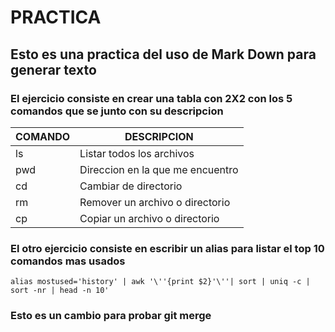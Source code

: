 # PRACTICA
## Esto es una practica del uso de Mark Down para generar texto

### El ejercicio consiste en crear una tabla con 2X2  con los 5 comandos que se junto con su descripcion

| COMANDO | DESCRIPCION |
|--------|-------------|
| ls | Listar todos los archivos |
| pwd | Direccion en la que me encuentro |
| cd | Cambiar de directorio |
| rm | Remover un archivo o directorio |
| cp | Copiar un archivo o directorio |

### El otro ejercicio consiste en escribir un alias para listar el top 10 comandos mas usados
```
alias mostused='history' | awk '\''{print $2}'\''| sort | uniq -c | sort -nr | head -n 10'
```

### Esto es un cambio para probar git merge